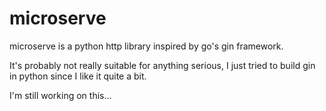 # microserve

microserve is a python http library inspired by go's gin framework.

It's probably not really suitable for anything serious, I just tried to build gin in python since I like it quite a bit.

I'm still working on this...
